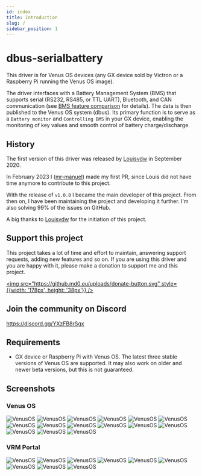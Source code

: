 ```yaml
---
id: index
title: Introduction
slug: /
sidebar_position: 1
---
```


# dbus-serialbattery
This driver is for Venus OS devices (any GX device sold by Victron or a Raspberry Pi running the Venus OS image).

The driver interfaces with a Battery Management System (BMS) that supports serial (RS232, RS485, or TTL UART), Bluetooth, and CAN communication (see [BMS feature comparison](./general/features#bms-feature-comparison) for details). The data is then published to the Venus OS system (dbus). Its primary function is to serve as a `Battery monitor` and `Controlling BMS` in your GX device, enabling the monitoring of key values and smooth control of battery charge/discharge.

## History
The first version of this driver was released by [Louisvdw](https://github.com/Louisvdw/dbus-serialbattery) in September 2020.

In February 2023 I ([mr-manuel](https://github.com/mr-manuel)) made my first PR, since Louis did not have time anymore to contribute to this project.

With the release of `v1.0.0` I became the main developer of this project. From then on, I have been maintaining the project and developing it further. I'm also solving 99% of the issues on GitHub.

A big thanks to [Louisvdw](https://github.com/Louisvdw/dbus-serialbattery) for the initiation of this project.

## Support this project
This project takes a lot of time and effort to maintain, answering support requests, adding new features and so on.
If you are using this driver and you are happy with it, please make a donation to support me and this project.

[<img src="https://github.md0.eu/uploads/donate-button.svg" style={{width: '178px', height: '38px'}} />](https://www.paypal.com/donate/?hosted_button_id=3NEVZBDM5KABW)

## Join the community on Discord
https://discord.gg/YXzFB8rSgx

## Requirements

* GX device or Raspberry Pi with Venus OS. The latest three stable versions of Venus OS are supported. It may also work on older and newer beta versions, but this is not guaranteed.

## Screenshots

### Venus OS

![VenusOS](../screenshots/venus-os_guiv2_001a.png)
![VenusOS](../screenshots/venus-os_guiv2_001b.png)
![VenusOS](../screenshots/venus-os_guiv2_001c.png)
![VenusOS](../screenshots/venus-os_guiv2_002.png)
![VenusOS](../screenshots/venus-os_guiv2_003.png)
![VenusOS](../screenshots/venus-os_guiv2_004.png)
![VenusOS](../screenshots/venus-os_guiv2_005.png)
![VenusOS](../screenshots/venus-os_guiv2_006.png)
![VenusOS](../screenshots/venus-os_guiv2_007.png)
![VenusOS](../screenshots/venus-os_guiv2_008.png)
![VenusOS](../screenshots/venus-os_guiv2_009.png)
![VenusOS](../screenshots/venus-os_guiv2_010.png)
![VenusOS](../screenshots/venus-os_guiv2_011.png)
![VenusOS](../screenshots/venus-os_guiv2_012.png)
![VenusOS](../screenshots/venus-os_guiv2_013.png)

### VRM Portal

![VenusOS](../screenshots/vrm-portal_001.png)
![VenusOS](../screenshots/vrm-portal_002.png)
![VenusOS](../screenshots/vrm-portal_003.png)
![VenusOS](../screenshots/vrm-portal_004.png)
![VenusOS](../screenshots/vrm-portal_005.png)
![VenusOS](../screenshots/vrm-portal_006.png)
![VenusOS](../screenshots/vrm-portal_007.png)
![VenusOS](../screenshots/vrm-portal_008.png)
![VenusOS](../screenshots/vrm-portal_009.png)
